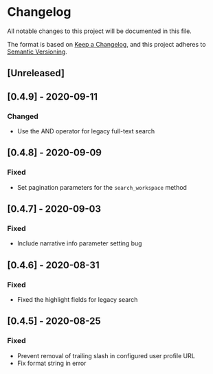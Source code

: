 # Changelog
All notable changes to this project will be documented in this file.

The format is based on [Keep a Changelog](https://keepachangelog.com/en/1.0.0/),
and this project adheres to [Semantic Versioning](https://semver.org/spec/v2.0.0.html).

## [Unreleased]

## [0.4.9] - 2020-09-11
### Changed
- Use the AND operator for legacy full-text search

## [0.4.8] - 2020-09-09
### Fixed
- Set pagination parameters for the `search_workspace` method

## [0.4.7] - 2020-09-03
### Fixed
- Include narrative info parameter setting bug

## [0.4.6] - 2020-08-31
### Fixed
- Fixed the highlight fields for legacy search

## [0.4.5] - 2020-08-25
### Fixed
- Prevent removal of trailing slash in configured user profile URL
- Fix format string in error
